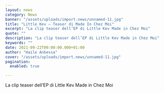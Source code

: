 ```yaml
---
layout: news
category: News
banner: "/assets/uploads/import.news/unnamed-11.jpg"
title: "Little Kev – Teaser di Made In Chez Moi"
excerpt: "La clip teaser dell’EP di Little Kev Made in Chez Moi"
quote: ""
description: "La clip teaser dell’EP di Little Kev Made in Chez Moi"
keywords: ""
date: 2021-09-22T00:00:00.000+01:00
author: "Haile Anbessa"
cover: "/assets/uploads/import.news/unnamed-11.jpg"
pagination:
  enabled: true

---
```


La clip teaser dell’EP di Little Kev Made in Chez Moi